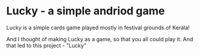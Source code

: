 # Lucky - a simple andriod game
<p>Lucky is a simple cards game played mostly in festival grounds of Kerala!

And I thought of making Lucky as a game, so that you all could play it. And that led to this project - "Lucky"</p>
